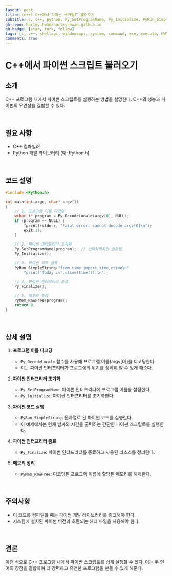 ```yaml
---
layout: post
title: (c++) C++에서 파이썬 스크립트 불러오기
subtitle: c, c++, python, Py_SetProgramName, Py_Initialize, PyRun_SimpleString, Py_Finalize, PyMem_RawFree
gh-repo: harley-hwan/harley-hwan.github.io
gh-badge: [star, fork, follow]
tags: [c, c++, shellapi, windowsapi, system, command, exe, execute, HWND, windows.h, Shellapi.h, DT1-Remote]
comments: true
---
```


# C++에서 파이썬 스크립트 불러오기

## 소개
C++ 프로그램 내에서 파이썬 스크립트를 실행하는 방법을 설명한다. C++의 성능과 파이썬의 유연성을 결합할 수 있다.

<br/>

## 필요 사항
- C++ 컴파일러
- Python 개발 라이브러리 (예: Python.h)

<br/>

## 코드 설명

```c++
#include <Python.h>

int main(int argc, char* argv[])
{
    // 1. 프로그램 이름 디코딩
    wchar_t* program = Py_DecodeLocale(argv[0], NULL);
    if (program == NULL) {
        fprintf(stderr, "Fatal error: cannot decode argv[0]\n");
        exit(1);
    }

    // 2. 파이썬 인터프리터 초기화
    Py_SetProgramName(program);  // 선택적이지만 권장됨
    Py_Initialize();

    // 3. 파이썬 코드 실행
    PyRun_SimpleString("from time import time,ctime\n"
        "print('Today is',ctime(time()))\n");

    // 4. 파이썬 인터프리터 종료
    Py_Finalize();

    // 5. 메모리 정리
    PyMem_RawFree(program);
    return 0;
}
```

<br/>

## 상세 설명

1. **프로그램 이름 디코딩**
   - `Py_DecodeLocale` 함수를 사용해 프로그램 이름(argv[0])을 디코딩한다.
   - 이는 파이썬 인터프리터가 프로그램의 위치를 정확히 알 수 있게 해준다.

2. **파이썬 인터프리터 초기화**
   - `Py_SetProgramName`: 파이썬 인터프리터에 프로그램 이름을 설정한다.
   - `Py_Initialize`: 파이썬 인터프리터를 초기화한다.

3. **파이썬 코드 실행**
   - `PyRun_SimpleString`: 문자열로 된 파이썬 코드를 실행한다.
   - 이 예제에서는 현재 날짜와 시간을 출력하는 간단한 파이썬 스크립트를 실행한다.

4. **파이썬 인터프리터 종료**
   - `Py_Finalize`: 파이썬 인터프리터를 종료하고 사용된 리소스를 정리한다.

5. **메모리 정리**
   - `PyMem_RawFree`: 디코딩된 프로그램 이름에 할당된 메모리를 해제한다.

<br/>

## 주의사항
- 이 코드를 컴파일할 때는 파이썬 개발 라이브러리를 링크해야 한다.
- 시스템에 설치된 파이썬 버전과 호환되는 헤더 파일을 사용해야 한다.

<br/>

## 결론
이런 식으로 C++ 프로그램 내에서 파이썬 스크립트를 쉽게 실행할 수 있다. 이는 두 언어의 장점을 결합하여 더 강력하고 유연한 프로그램을 만들 수 있게 해준다.
